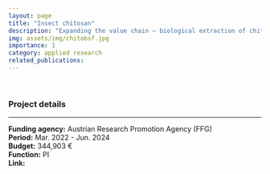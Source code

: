 ```yaml
---
layout: page
title: "Insect chitosan"
description: "Expanding the value chain – biological extraction of chitosan for insect-based waste bioconversion"
img: assets/img/chitobsf.jpg
importance: 1
category: applied research
related_publications: 
---
```


<br>

### **Project details**

***
**Funding agency:** Austrian Research Promotion Agency (FFG)  
**Period:** Mar. 2022 - Jun. 2024  
**Budget:**  344,903 €  
**Function:** PI  
**Link:**
